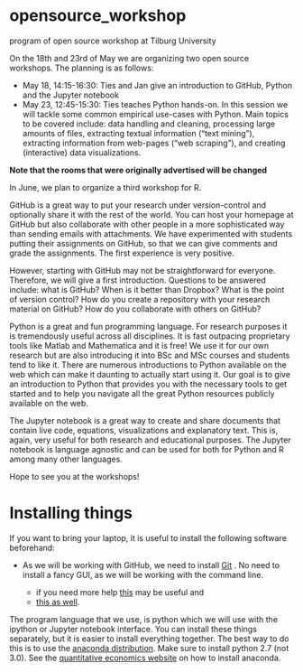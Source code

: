# opensource_workshop
program of open source workshop at Tilburg University

On the 18th and 23rd of May we are organizing two open source workshops. The planning is as follows:

* May 18, 14:15-16:30: Ties and Jan give an introduction to GitHub, Python and the Jupyter notebook
* May 23, 12:45-15:30: Ties teaches Python hands-on. In this session we will tackle some common empirical use-cases with Python. Main topics to be covered include: data handling and cleaning, processing large amounts of files, extracting textual information (“text mining”), extracting information from web-pages (“web scraping”), and creating (interactive) data visualizations.

**Note that the rooms that were originally advertised will be changed**

In June, we plan to organize a third workshop for R.

GitHub is a great way to put your research under version-control and optionally share it with the rest of the world. You can host your homepage at GitHub but also collaborate with other people in a more sophisticated way than sending emails with attachments. We have experimented with students putting their assignments on GitHub, so that we can give comments and grade the assignments. The first experience is very positive.


However, starting with GitHub may not be straightforward for everyone. Therefore, we will give a first introduction. Questions to be answered include: what is GitHub? When is it better than Dropbox? What is the point of version control? How do you create a repository with your research material on GitHub? How do you collaborate with others on GitHub?


Python is a great and fun programming language. For research purposes it is tremendously useful across all disciplines. It is fast outpacing proprietary tools like Matlab and Mathematica and it is free! We use it for our own research but are also introducing it into BSc and MSc courses and students tend to like it. There are numerous introductions to Python available on the web which can make it daunting to actually start using it. Our goal is to give an introduction to Python that provides you with the necessary tools to get started and to help you navigate all the great Python resources publicly available on the web.


The Jupyter notebook is a great way to create and share documents that contain live code, equations, visualizations and explanatory text. This is, again, very useful for both research and educational purposes. The Jupyter notebook is language agnostic and can be used for both for Python and R among many other languages.


Hope to see you at the workshops!


# Installing things

If you want to bring your laptop, it is useful to install the following software beforehand:

* As we will be working with GitHub, we need to install [Git](https://git-scm.com/downloads) . No need to install a fancy GUI, as we will be working with the command line.

    * if you need more help [this](http://git-scm.com/book/en/v2/Getting-Started-Installing-Git) may be useful and
    * [this as well](http://git-scm.com/book/en/v2/Getting-Started-First-Time-Git-Setup).

The program language that we use, is python which we will use with the ipython or Jupyter notebook interface. You can install these things separately, but it is easier to install everything together. The best way to do this is to use the [anaconda distribution](https://www.continuum.io/downloads). Make sure to install python 2.7 (not 3.0). See the [quantitative economics website](http://quant-econ.net/py/getting_started.html) on how to install anaconda.
